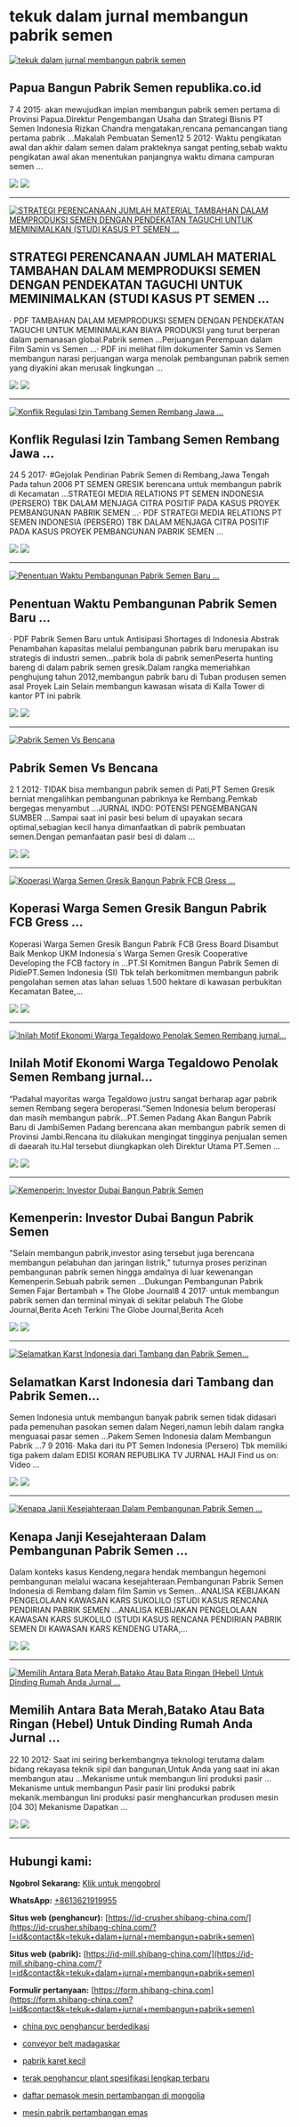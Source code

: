 # tekuk dalam jurnal membangun pabrik semen

<a href="https://swt.shibang-china.com/?l=id&img&k=tekuk+dalam+jurnal+membangun+pabrik+semen" target="_blank">![tekuk dalam jurnal membangun pabrik semen](http://static.shibang-china.com/all-800x300/706.jpg)</a>

## Papua Bangun Pabrik Semen republika.co.id
7 4 2015· akan mewujudkan impian membangun pabrik semen pertama di Provinsi Papua.Direktur Pengembangan Usaha dan Strategi Bisnis PT Semen Indonesia Rizkan Chandra mengatakan,rencana pemancangan tiang pertama pabrik …Makalah Pembuatan Semen12 5 2012· Waktu pengikatan awal dan akhir dalam semen dalam prakteknya sangat penting,sebab waktu pengikatan awal akan menentukan panjangnya waktu dimana campuran semen …


<a href="https://whatsapp.shibangsoft.com/WhatsApp.php" target="_blank" title="WhatsApp">![](http://static.shibang-china.com/icon/whatsapp.png)</a> <a href="https://swt.shibang-china.com/?l=id&icon&k=tekuk+dalam+jurnal+membangun+pabrik+semen" target="_blank">![](http://static.shibang-china.com/icon/chat-id.png)</a>

---

<a href="https://swt.shibang-china.com/?l=id&img&k=tekuk+dalam+jurnal+membangun+pabrik+semen" target="_blank">![STRATEGI PERENCANAAN JUMLAH MATERIAL TAMBAHAN DALAM MEMPRODUKSI SEMEN DENGAN PENDEKATAN TAGUCHI UNTUK MEMINIMALKAN (STUDI KASUS PT SEMEN …](http://static.shibang-china.com/all-800x300/1277.jpg)</a>

## STRATEGI PERENCANAAN JUMLAH MATERIAL TAMBAHAN DALAM MEMPRODUKSI SEMEN DENGAN PENDEKATAN TAGUCHI UNTUK MEMINIMALKAN (STUDI KASUS PT SEMEN …
· PDF TAMBAHAN DALAM MEMPRODUKSI SEMEN DENGAN PENDEKATAN TAGUCHI UNTUK MEMINIMALKAN BIAYA PRODUKSI yang turut berperan dalam pemanasan global.Pabrik semen …Perjuangan Perempuan dalam Film Samin vs Semen …· PDF ini melihat film dokumenter Samin vs Semen membangun narasi perjuangan warga menolak pembangunan pabrik semen yang diyakini akan merusak lingkungan …


<a href="https://whatsapp.shibangsoft.com/WhatsApp.php" target="_blank" title="WhatsApp">![](http://static.shibang-china.com/icon/whatsapp.png)</a> <a href="https://swt.shibang-china.com/?l=id&icon&k=tekuk+dalam+jurnal+membangun+pabrik+semen" target="_blank">![](http://static.shibang-china.com/icon/chat-id.png)</a>

---

<a href="https://swt.shibang-china.com/?l=id&img&k=tekuk+dalam+jurnal+membangun+pabrik+semen" target="_blank">![Konflik Regulasi Izin Tambang Semen Rembang Jawa …](http://static.shibang-china.com/all-800x300/1328.jpg)</a>

## Konflik Regulasi Izin Tambang Semen Rembang Jawa …
24 5 2017· #Gejolak Pendirian Pabrik Semen di Rembang,Jawa Tengah Pada tahun 2006 PT SEMEN GRESIK berencana untuk membangun pabrik di Kecamatan …STRATEGI MEDIA RELATIONS PT SEMEN INDONESIA (PERSERO) TBK DALAM MENJAGA CITRA POSITIF PADA KASUS PROYEK PEMBANGUNAN PABRIK SEMEN …· PDF STRATEGI MEDIA RELATIONS PT SEMEN INDONESIA (PERSERO) TBK DALAM MENJAGA CITRA POSITIF PADA KASUS PROYEK PEMBANGUNAN PABRIK SEMEN …


<a href="https://whatsapp.shibangsoft.com/WhatsApp.php" target="_blank" title="WhatsApp">![](http://static.shibang-china.com/icon/whatsapp.png)</a> <a href="https://swt.shibang-china.com/?l=id&icon&k=tekuk+dalam+jurnal+membangun+pabrik+semen" target="_blank">![](http://static.shibang-china.com/icon/chat-id.png)</a>

---

<a href="https://swt.shibang-china.com/?l=id&img&k=tekuk+dalam+jurnal+membangun+pabrik+semen" target="_blank">![Penentuan Waktu Pembangunan Pabrik Semen Baru …](http://static.shibang-china.com/all-800x300/1250.jpg)</a>

## Penentuan Waktu Pembangunan Pabrik Semen Baru …
· PDF Pabrik Semen Baru untuk Antisipasi Shortages di Indonesia Abstrak Penambahan kapasitas melalui pembangunan pabrik baru merupakan isu strategis di industri semen…pabrik bola di pabrik semenPeserta hunting bareng di dalam pabrik semen gresik.Dalam rangka memeriahkan penghujung tahun 2012,membangun pabrik baru di Tuban produsen semen asal Proyek Lain Selain membangun kawasan wisata di Kalla Tower di kantor PT ini pabrik


<a href="https://whatsapp.shibangsoft.com/WhatsApp.php" target="_blank" title="WhatsApp">![](http://static.shibang-china.com/icon/whatsapp.png)</a> <a href="https://swt.shibang-china.com/?l=id&icon&k=tekuk+dalam+jurnal+membangun+pabrik+semen" target="_blank">![](http://static.shibang-china.com/icon/chat-id.png)</a>

---

<a href="https://swt.shibang-china.com/?l=id&img&k=tekuk+dalam+jurnal+membangun+pabrik+semen" target="_blank">![Pabrik Semen Vs Bencana](http://static.shibang-china.com/all-800x300/1140.jpg)</a>

## Pabrik Semen Vs Bencana
2 1 2012· TIDAK bisa membangun pabrik semen di Pati,PT Semen Gresik berniat mengalihkan pembangunan pabriknya ke Rembang.Pemkab bergegas menyambut …JURNAL INDO: POTENSI PENGEMBANGAN SUMBER …Sampai saat ini pasir besi belum di upayakan secara optimal,sebagian kecil hanya dimanfaatkan di pabrik pembuatan semen.Dengan pemanfaatan pasir besi di dalam …


<a href="https://whatsapp.shibangsoft.com/WhatsApp.php" target="_blank" title="WhatsApp">![](http://static.shibang-china.com/icon/whatsapp.png)</a> <a href="https://swt.shibang-china.com/?l=id&icon&k=tekuk+dalam+jurnal+membangun+pabrik+semen" target="_blank">![](http://static.shibang-china.com/icon/chat-id.png)</a>

---

<a href="https://swt.shibang-china.com/?l=id&img&k=tekuk+dalam+jurnal+membangun+pabrik+semen" target="_blank">![Koperasi Warga Semen Gresik Bangun Pabrik FCB Gress …](http://static.shibang-china.com/all-800x300/713.jpg)</a>

## Koperasi Warga Semen Gresik Bangun Pabrik FCB Gress …
Koperasi Warga Semen Gresik Bangun Pabrik FCB Gress Board Disambut Baik Menkop UKM Indonesia´s Warga Semen Gresik Cooperative Developing the FCB factory in …PT.SI Komitmen Bangun Pabrik Semen di PidiePT.Semen Indonesia (SI) Tbk telah berkomitmen membangun pabrik pengolahan semen atas lahan seluas 1.500 hektare di kawasan perbukitan Kecamatan Batee,…


<a href="https://whatsapp.shibangsoft.com/WhatsApp.php" target="_blank" title="WhatsApp">![](http://static.shibang-china.com/icon/whatsapp.png)</a> <a href="https://swt.shibang-china.com/?l=id&icon&k=tekuk+dalam+jurnal+membangun+pabrik+semen" target="_blank">![](http://static.shibang-china.com/icon/chat-id.png)</a>

---

<a href="https://swt.shibang-china.com/?l=id&img&k=tekuk+dalam+jurnal+membangun+pabrik+semen" target="_blank">![Inilah Motif Ekonomi Warga Tegaldowo Penolak Semen Rembang jurnal…](http://static.shibang-china.com/all-800x300/1127.jpg)</a>

## Inilah Motif Ekonomi Warga Tegaldowo Penolak Semen Rembang jurnal…
“Padahal mayoritas warga Tegaldowo justru sangat berharap agar pabrik semen Rembang segera beroperasi.“Semen Indonesia belum beroperasi dan masih membangun pabrik…PT.Semen Padang Akan Bangun Pabrik Baru di JambiSemen Padang berencana akan membangun pabrik semen di Provinsi Jambi.Rencana itu dilakukan mengingat tingginya penjualan semen di daearah itu.Hal tersebut diungkapkan oleh Direktur Utama PT.Semen …


<a href="https://whatsapp.shibangsoft.com/WhatsApp.php" target="_blank" title="WhatsApp">![](http://static.shibang-china.com/icon/whatsapp.png)</a> <a href="https://swt.shibang-china.com/?l=id&icon&k=tekuk+dalam+jurnal+membangun+pabrik+semen" target="_blank">![](http://static.shibang-china.com/icon/chat-id.png)</a>

---

<a href="https://swt.shibang-china.com/?l=id&img&k=tekuk+dalam+jurnal+membangun+pabrik+semen" target="_blank">![Kemenperin: Investor Dubai Bangun Pabrik Semen](http://static.shibang-china.com/all-800x300/264.jpg)</a>

## Kemenperin: Investor Dubai Bangun Pabrik Semen
"Selain membangun pabrik,investor asing tersebut juga berencana membangun pelabuhan dan jaringan listrik," tuturnya proses perizinan pembangunan pabrik semen hingga amdalnya di luar kewenangan Kemenperin.Sebuah pabrik semen …Dukungan Pembangunan Pabrik Semen Fajar Bertambah » The Globe Journal8 4 2017· untuk membangun pabrik semen dan terminal minyak di sekitar pelabuh The Globe Journal,Berita Aceh Terkini The Globe Journal,Berita Aceh


<a href="https://whatsapp.shibangsoft.com/WhatsApp.php" target="_blank" title="WhatsApp">![](http://static.shibang-china.com/icon/whatsapp.png)</a> <a href="https://swt.shibang-china.com/?l=id&icon&k=tekuk+dalam+jurnal+membangun+pabrik+semen" target="_blank">![](http://static.shibang-china.com/icon/chat-id.png)</a>

---

<a href="https://swt.shibang-china.com/?l=id&img&k=tekuk+dalam+jurnal+membangun+pabrik+semen" target="_blank">![Selamatkan Karst Indonesia dari Tambang dan Pabrik Semen…](http://static.shibang-china.com/all-800x300/1485.jpg)</a>

## Selamatkan Karst Indonesia dari Tambang dan Pabrik Semen…
Semen Indonesia untuk membangun banyak pabrik semen tidak didasari pada pemenuhan pasokan semen dalam Negeri,namun lebih dalam rangka menguasai pasar semen …Pakem Semen Indonesia dalam Membangun Pabrik …7 9 2016· Maka dari itu PT Semen Indonesia (Persero) Tbk memiliki tiga pakem dalam EDISI KORAN REPUBLIKA TV JURNAL HAJI Find us on: Video …


<a href="https://whatsapp.shibangsoft.com/WhatsApp.php" target="_blank" title="WhatsApp">![](http://static.shibang-china.com/icon/whatsapp.png)</a> <a href="https://swt.shibang-china.com/?l=id&icon&k=tekuk+dalam+jurnal+membangun+pabrik+semen" target="_blank">![](http://static.shibang-china.com/icon/chat-id.png)</a>

---

<a href="https://swt.shibang-china.com/?l=id&img&k=tekuk+dalam+jurnal+membangun+pabrik+semen" target="_blank">![Kenapa Janji Kesejahteraan Dalam Pembangunan Pabrik Semen …](http://static.shibang-china.com/all-800x300/743.jpg)</a>

## Kenapa Janji Kesejahteraan Dalam Pembangunan Pabrik Semen …
Dalam konteks kasus Kendeng,negara hendak membangun hegemoni pembangunan melalui wacana kesejahteraan.Pembangunan Pabrik Semen Indonesia di Rembang dalam film Samin vs Semen…ANALISA KEBIJAKAN PENGELOLAAN KAWASAN KARS SUKOLILO (STUDI KASUS RENCANA PENDIRIAN PABRIK SEMEN …ANALISA KEBIJAKAN PENGELOLAAN KAWASAN KARS SUKOLILO (STUDI KASUS RENCANA PENDIRIAN PABRIK SEMEN DI KAWASAN KARS KENDENG UTARA,…


<a href="https://whatsapp.shibangsoft.com/WhatsApp.php" target="_blank" title="WhatsApp">![](http://static.shibang-china.com/icon/whatsapp.png)</a> <a href="https://swt.shibang-china.com/?l=id&icon&k=tekuk+dalam+jurnal+membangun+pabrik+semen" target="_blank">![](http://static.shibang-china.com/icon/chat-id.png)</a>

---

<a href="https://swt.shibang-china.com/?l=id&img&k=tekuk+dalam+jurnal+membangun+pabrik+semen" target="_blank">![Memilih Antara Bata Merah,Batako Atau Bata Ringan (Hebel) Untuk Dinding Rumah Anda Jurnal …](http://static.shibang-china.com/all-800x300/1486.jpg)</a>

## Memilih Antara Bata Merah,Batako Atau Bata Ringan (Hebel) Untuk Dinding Rumah Anda Jurnal …
22 10 2012· Saat ini seiring berkembangnya teknologi terutama dalam bidang rekayasa teknik sipil dan bangunan,Untuk Anda yang saat ini akan membangun atau …Mekanisme untuk membangun lini produksi pasir …Mekanisme untuk membangun Pasir pasir lini produksi pabrik mekanik.membangun lini produksi pasir menghancurkan produsen mesin [04 30] Mekanisme Dapatkan …


<a href="https://whatsapp.shibangsoft.com/WhatsApp.php" target="_blank" title="WhatsApp">![](http://static.shibang-china.com/icon/whatsapp.png)</a> <a href="https://swt.shibang-china.com/?l=id&icon&k=tekuk+dalam+jurnal+membangun+pabrik+semen" target="_blank">![](http://static.shibang-china.com/icon/chat-id.png)</a>

---
## Hubungi kami:

**Ngobrol Sekarang:** [Klik untuk mengobrol](https://swt.shibang-china.com?l=id&contact&k=tekuk+dalam+jurnal+membangun+pabrik+semen)

**WhatsApp:**  [+8613621919955](https://whatsapp.shibangsoft.com/WhatsApp.php)

**Situs web (penghancur):** [https://id-crusher.shibang-china.com/](https://id-crusher.shibang-china.com/?l=id&contact&k=tekuk+dalam+jurnal+membangun+pabrik+semen)

**Situs web (pabrik):** [https://id-mill.shibang-china.com/](https://id-mill.shibang-china.com/?l=id&contact&k=tekuk+dalam+jurnal+membangun+pabrik+semen)

**Formulir pertanyaan:** [https://form.shibang-china.com](https://form.shibang-china.com?l=id&contact&k=tekuk+dalam+jurnal+membangun+pabrik+semen)

* [china pvc penghancur berdedikasi](../35/china%20pvc%20penghancur%20berdedikasi.md)

* [conveyor belt madagaskar](../33/conveyor%20belt%20madagaskar.md)

* [pabrik karet kecil](../39/pabrik%20karet%20kecil.md)

* [terak penghancur plant spesifikasi lengkap terbaru](../32/terak%20penghancur%20plant%20spesifikasi%20lengkap%20terbaru.md)

* [daftar pemasok mesin pertambangan di mongolia](../36/daftar%20pemasok%20mesin%20pertambangan%20di%20mongolia.md)

* [mesin pabrik pertambangan emas](../40/mesin%20pabrik%20pertambangan%20emas.md)